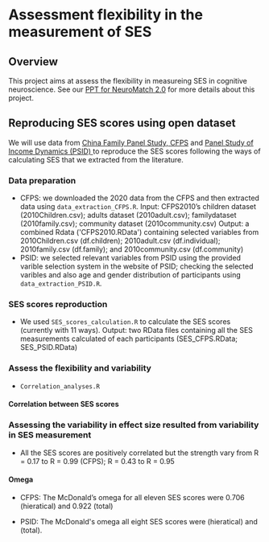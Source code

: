 # Assessment flexibility in the measurement of SES

## Overview
This project aims at assess the flexibility in measureing SES in cognitive neuroscience. See our [PPT for NeuroMatch 2.0](https://osf.io/gcxs6/) for more details about this project.

## Reproducing SES scores using open dataset
We will use data from [China Family Panel Study, CFPS](https://opendata.pku.edu.cn/dataverse/CFPS?language=en) and [Panel Study of Income Dynamics (PSID) ](https://psidonline.isr.umich.edu/) to reproduce the SES scores following the ways of calculating SES that we extracted from the literature. 

### Data preparation
* CFPS: we downloaded the 2020 data from the CFPS and then extracted data using `data_extraction_CFPS.R`. 
  Input: CFPS2010’s children dataset (2010Children.csv); adults dataset (2010adult.csv); familydataset (2010family.csv); community dataset (2010community.csv)
  Output: a combined Rdata ('CFPS2010.RData') containing selected variables from 2010Children.csv (df.children); 2010adult.csv (df.individual); 2010family.csv (df.family); and 2010community.csv (df.community)
* PSID: we selected relevant variables from PSID using the provided varible selection system in the website of PSID; checking the selected varibles and also age and gender distribution of participants using `data_extraction_PSID.R`. 

### SES scores reproduction
* We used `SES_scores_calculation.R` to calculate the SES scores (currently with 11 ways). Output: two RData files containing all the SES measurements calculated of each participants (SES_CFPS.RData; SES_PSID.RData)

### Assess the flexibility and variability
* `Correlation_analyses.R`

#### Correlation between SES scores
### Assessing the variability in effect size resulted from variability in SES measurement
* All the SES scores are positively correlated but the strength vary from R = 0.17 to R = 0.99 (CFPS); R = 0.43 to R = 0.95

#### Omega
* CFPS: The McDonald’s omega for all eleven SES scores were 0.706 (hieratical) and 0.922 (total)

* PSID: The McDonald's omega all eight SES scores were (hieratical) and (total). 

